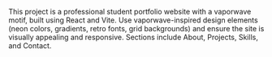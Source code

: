 <!-- Use this file to provide workspace-specific custom instructions to Copilot. For more details, visit https://code.visualstudio.com/docs/copilot/copilot-customization#_use-a-githubcopilotinstructionsmd-file -->

This project is a professional student portfolio website with a vaporwave motif, built using React and Vite. Use vaporwave-inspired design elements (neon colors, gradients, retro fonts, grid backgrounds) and ensure the site is visually appealing and responsive. Sections include About, Projects, Skills, and Contact.
